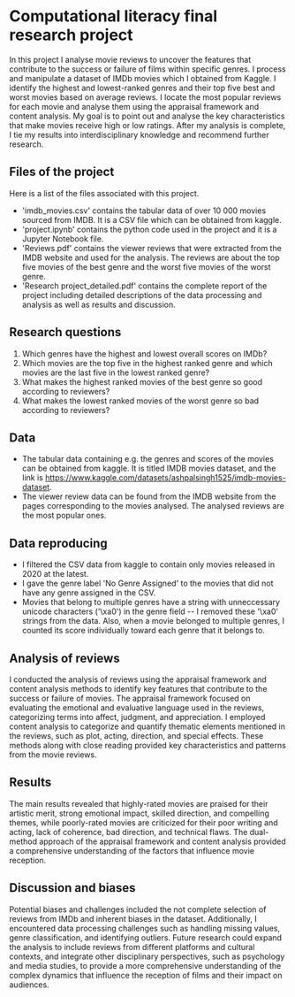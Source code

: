 # Computational literacy final research project
In this project I analyse movie reviews to uncover the features that contribute to the success or failure of films within specific genres. I process and manipulate a dataset of IMDb movies which I obtained from Kaggle. I identify the highest and lowest-ranked genres and their top five best and worst movies based on average reviews. I locate the most popular reviews for each movie and analyse them using the appraisal framework and content analysis. My goal is to point out and analyse the key characteristics that make movies receive high or low ratings. After my analysis is complete, I tie my results into interdisciplinary knowledge and recommend further research.

## Files of the project
Here is a list of the files associated with this project.
- 'imdb_movies.csv' contains the tabular data of over 10 000 movies sourced from IMDB. It is a CSV file which can be obtained from kaggle.
- 'project.ipynb' contains the python code used in the project and it is a Jupyter Notebook file.
- 'Reviews.pdf' contains the viewer reviews that were extracted from the IMDB website and used for the analysis. The reviews are about the top five movies of the best genre and the worst five movies of the worst genre.
- 'Research project_detailed.pdf' contains the complete report of the project including detailed descriptions of the data processing and analysis as well as results and discussion.

## Research questions
1.	Which genres have the highest and lowest overall scores on IMDb?
2.	Which movies are the top five in the highest ranked genre and which movies are the last five in the lowest ranked genre?
3.	What makes the highest ranked movies of the best genre so good according to reviewers?
4.	What makes the lowest ranked movies of the worst genre so bad according to reviewers?

## Data
- The tabular data containing e.g. the genres and scores of the movies can be obtained from kaggle. It is titled IMDB movies dataset, and the link is https://www.kaggle.com/datasets/ashpalsingh1525/imdb-movies-dataset.
- The viewer review data can be found from the IMDB website from the pages corresponding to the movies analysed. The analysed reviews are the most popular ones.

## Data reproducing
- I filtered the CSV data from kaggle to contain only movies released in 2020 at the latest.
- I gave the genre label 'No Genre Assigned' to the movies that did not have any genre assigned in the CSV.
- Movies that belong to multiple genres have a string with unneccessary unicode characters ('\xa0') in the genre field -- I removed these '\xa0' strings from the data. Also, when a movie belonged to multiple genres, I counted its score individually toward each genre that it belongs to.

## Analysis of reviews
I conducted the analysis of reviews using the appraisal framework and content analysis methods to identify key features that contribute to the success or failure of movies. The appraisal framework focused on evaluating the emotional and evaluative language used in the reviews, categorizing terms into affect, judgment, and appreciation. I employed content analysis to categorize and quantify thematic elements mentioned in the reviews, such as plot, acting, direction, and special effects. These methods along with close reading provided key characteristics and patterns from the movie reviews. 
## Results
The main results revealed that highly-rated movies are praised for their artistic merit, strong emotional impact, skilled direction, and compelling themes, while poorly-rated movies are criticized for their poor writing and acting, lack of coherence, bad direction, and technical flaws. The dual-method approach of the appraisal framework and content analysis provided a comprehensive understanding of the factors that influence movie reception.
## Discussion and biases
Potential biases and challenges included the not complete selection of reviews from IMDb and inherent biases in the dataset. Additionally, I encountered data processing challenges such as handling missing values, genre classification, and identifying outliers. Future research could expand the analysis to include reviews from different platforms and cultural contexts, and integrate other disciplinary perspectives, such as psychology and media studies, to provide a more comprehensive understanding of the complex dynamics that influence the reception of films and their impact on audiences.
